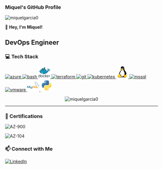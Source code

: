 ### **Miquel's GitHub Profile**  

<p align="left"> 
  <img src="https://komarev.com/ghpvc/?username=miquelgarcia0&label=Profile%20views&color=0e75b6&style=flat" alt="miquelgarcia0" />
</p>

👋 **Hey, I'm Miquel!**  

DevOps Engineer  
---

### **💻 Tech Stack**  

<p align="left">
  <a href="https://azure.microsoft.com/en-in/" target="_blank" rel="noreferrer">
    <img src="https://www.vectorlogo.zone/logos/microsoft_azure/microsoft_azure-icon.svg" alt="azure" width="40" height="40"/>
  </a>
  <a href="https://www.gnu.org/software/bash/" target="_blank" rel="noreferrer">
    <img src="https://www.vectorlogo.zone/logos/gnu_bash/gnu_bash-icon.svg" alt="bash" width="40" height="40"/>
  </a>
  <a href="https://www.docker.com/" target="_blank" rel="noreferrer">
    <img src="https://raw.githubusercontent.com/devicons/devicon/master/icons/docker/docker-original-wordmark.svg" alt="docker" width="40" height="40"/>
  </a>
  <a href="https://www.terraform.io/" target="_blank" rel="noreferrer">
    <img src="https://www.vectorlogo.zone/logos/terraformio/terraformio-icon.svg" alt="terraform" width="40"/>
  </a>
  <a href="https://git-scm.com/" target="_blank" rel="noreferrer">
    <img src="https://www.vectorlogo.zone/logos/git-scm/git-scm-icon.svg" alt="git" width="40" height="40"/>
  </a>
  <a href="https://kubernetes.io" target="_blank" rel="noreferrer">
    <img src="https://www.vectorlogo.zone/logos/kubernetes/kubernetes-icon.svg" alt="kubernetes" width="40" height="40"/>
  </a>
  <a href="https://www.linux.org/" target="_blank" rel="noreferrer">
    <img src="https://raw.githubusercontent.com/devicons/devicon/master/icons/linux/linux-original.svg" alt="linux" width="40" height="40"/>
  </a>
  <a href="https://www.microsoft.com/en-us/sql-server" target="_blank" rel="noreferrer">
    <img src="https://www.svgrepo.com/show/303229/microsoft-sql-server-logo.svg" alt="mssql" width="40" height="40"/>
  </a>
  <a href="https://www.vmware.com/" target="_blank" rel="noreferrer">
    <img src="https://github.com/AwesomeLogos/logomono/blob/gh-pages/logos/vmware.svg" alt="vmware" width="40" height="40"/>
  </a>
  <a href="https://www.mysql.com/" target="_blank" rel="noreferrer">
    <img src="https://raw.githubusercontent.com/devicons/devicon/master/icons/mysql/mysql-original-wordmark.svg" alt="mysql" width="40" height="40"/>
  </a>
  <a href="https://www.python.org" target="_blank" rel="noreferrer">
    <img src="https://raw.githubusercontent.com/devicons/devicon/master/icons/python/python-original.svg" alt="python" width="40" height="40"/>
  </a>
</p>

<p align="center">
  <img src="https://github-readme-stats.vercel.app/api/top-langs?username=miquelgarcia0&show_icons=true&locale=en&layout=compact" alt="miquelgarcia0" />
</p>

---

### **📜 Certifications**  

![AZ-900](https://img.shields.io/badge/AZ--900-Microsoft%20Azure-0078D4?style=flat&logo=microsoft-azure&logoColor=white)

![AZ-104](https://img.shields.io/badge/AZ--104-Microsoft%20Azure-0078D4?style=flat&logo=microsoft-azure&logoColor=white)

### **📫 Connect with Me**  
<p align="left">

  <a href="https://linkedin.com/in/miquelgarcia" target="_blank">
    <img src="https://www.vectorlogo.zone/logos/linkedin/linkedin-icon.svg" alt="LinkedIn" height="30" width="30" />
  </a>
</p> 
